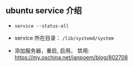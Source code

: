 ## ubuntu service 介绍
* `service --status-all`

* service 所在目录： `/lib/systemd/system`

* 添加服务器，重启, 启用， 禁用: https://my.oschina.net/janpoem/blog/802708
